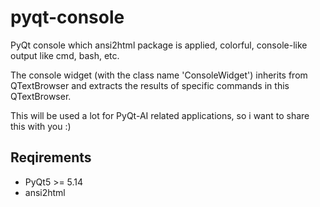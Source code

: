 # pyqt-console
PyQt console which ansi2html package is applied, colorful, console-like output like cmd, bash, etc.

The console widget (with the class name 'ConsoleWidget') inherits from QTextBrowser and extracts the results of specific commands in this QTextBrowser.

This will be used a lot for PyQt-AI related applications, so i want to share this with you :)

## Reqirements
* PyQt5 >= 5.14
* ansi2html

